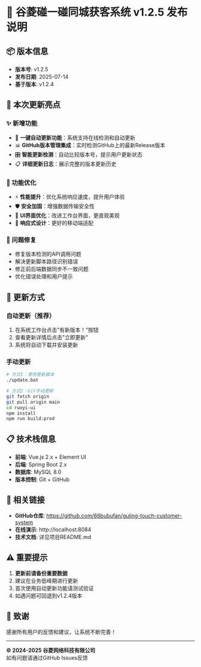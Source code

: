 # 🚀 谷菱碰一碰同城获客系统 v1.2.5 发布说明

## 📦 版本信息
- **版本号**: v1.2.5
- **发布日期**: 2025-07-14
- **基于版本**: v1.2.4

## 🎯 本次更新亮点

### ✨ 新增功能
- 🚀 **一键自动更新功能**：系统支持在线检测和自动更新
- 📊 **GitHub版本管理集成**：实时检测GitHub上的最新Release版本
- 🎛️ **智能更新检测**：自动比较版本号，提示用户更新状态
- 📋 **详细更新日志**：展示完整的版本更新历史

### 🔧 功能优化
- ⚡ **性能提升**：优化系统响应速度，提升用户体验
- 🛡️ **安全加固**：增强数据传输安全性
- 🎨 **UI界面优化**：改进工作台界面，更直观美观
- 📱 **响应式设计**：更好的移动端适配

### 🐛 问题修复
- 修复版本检测的API调用问题
- 解决更新脚本路径识别错误
- 修正前后端数据同步不一致问题
- 优化错误处理和用户提示

## 🔄 更新方式

### 自动更新（推荐）
1. 在系统工作台点击"有新版本！"按钮
2. 查看更新详情后点击"立即更新"
3. 系统将自动下载并安装更新

### 手动更新
```bash
# 方式1：使用更新脚本
./update.bat

# 方式2：Git手动更新
git fetch origin
git pull origin main
cd ruoyi-ui
npm install
npm run build:prod
```

## 📋 技术栈信息
- **前端**: Vue.js 2.x + Element UI
- **后端**: Spring Boot 2.x
- **数据库**: MySQL 8.0
- **版本控制**: Git + GitHub

## 🔗 相关链接
- **GitHub仓库**: https://github.com/66bubufan/guling-touch-customer-system
- **在线演示**: http://localhost:8084
- **技术文档**: 详见项目README.md

## ⚠️ 重要提示
1. **更新前请备份重要数据**
2. 建议在业务低峰期进行更新
3. 首次使用自动更新功能请测试验证
4. 如遇问题可回退到v1.2.4版本

## 🙏 致谢
感谢所有用户的反馈和建议，让系统不断完善！

---
**© 2024-2025 谷菱网络科技有限公司**  
如有问题请通过GitHub Issues反馈
